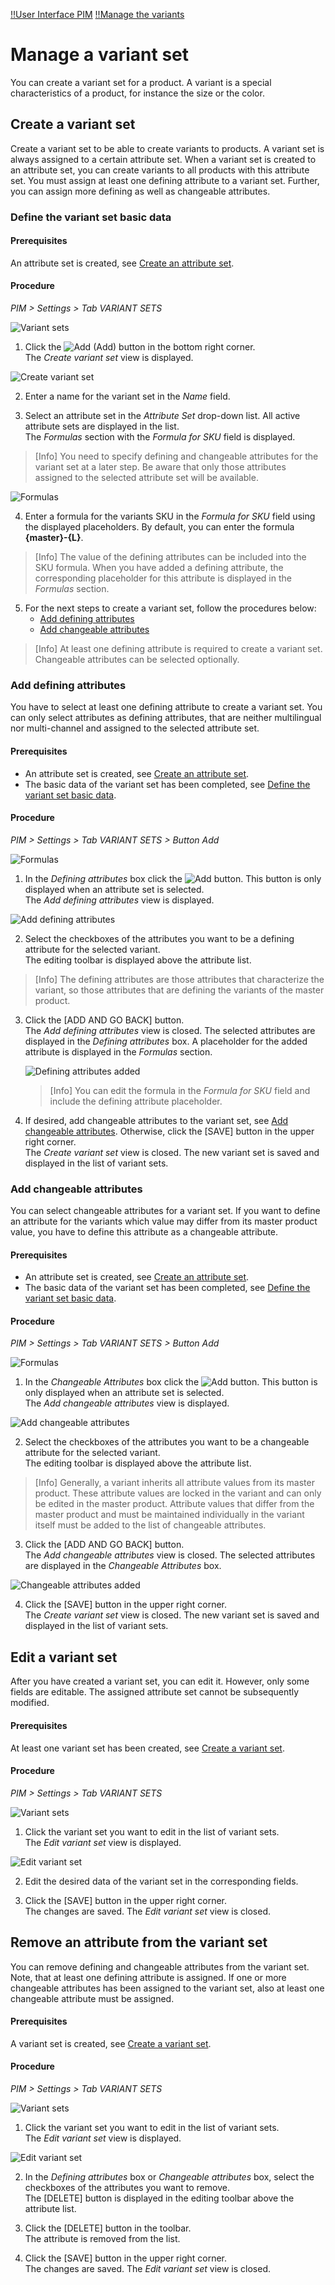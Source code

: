 [!!User Interface PIM](/PIM/UserInterface/00_UserInterface.md)
[!!Manage the variants](/PIM/Operation/02_ManageVariants.md)


# Manage a variant set

You can create a variant set for a product. A variant is a special characteristics of a product, for instance the size or the color.

## Create a variant set

Create a variant set to be able to create variants to products. A variant set is always assigned to a certain attribute set. When a variant set is created to an attribute set, you can create variants to all products with this attribute set. You must assign at least one defining attribute to a variant set. Further, you can assign more defining as well as changeable attributes.   

### Define the variant set basic data

#### Prerequisites

An attribute set is created, see [Create an attribute set](02_ManageAttributeSets.md#create-an-attribute-set).

#### Procedure
*PIM > Settings > Tab VARIANT SETS*

![Variant sets](/Assets/Screenshots/PIM/Settings/VariantSets/VariantSets.png "[Variant sets]")

1. Click the ![Add](/Assets/Icons/Plus01.png "[Add]") (Add) button in the bottom right corner.   
  The *Create variant set* view is displayed.

  ![Create variant set](/Assets/Screenshots/PIM/Settings/VariantSets/CreateVariantSet.png "[Create variant set]")

2. Enter a name for the variant set in the *Name* field.

3. Select an attribute set in the *Attribute Set* drop-down list. All active attribute sets are displayed in the list.    
  The *Formulas* section with the *Formula for SKU* field is displayed.

  > [Info] You need to specify defining and changeable attributes for the variant set at a later step. Be aware that only those attributes assigned to the selected attribute set will be available.

  ![Formulas](/Assets/Screenshots/PIM/Settings/VariantSets/Formulas.png "[Formulas]")

4. Enter a formula for the variants SKU in the *Formula for SKU* field using the displayed placeholders. By default, you can enter the formula **{master}-{L}**.   

  > [Info] The value of the defining attributes can be included into the SKU formula. When you have added a defining attribute, the corresponding placeholder for this attribute is displayed in the *Formulas* section.

5. For the next steps to create a variant set, follow the procedures below:   
      - [Add defining attributes](#add-defining-attributes)
      - [Add changeable attributes](#add-changeable-attributes)


  > [Info] At least one defining attribute is required to create a variant set. Changeable attributes can be selected optionally.


### Add defining attributes

You have to select at least one defining attribute to create a variant set. You can only select attributes as defining attributes, that are neither multilingual nor multi-channel and assigned to the selected attribute set.

#### Prerequisites

- An attribute set is created, see [Create an attribute set](02_ManageAttributeSets.md#create-an-attribute-set).
- The basic data of the variant set has been completed, see [Define the variant set basic data](#Define-the-variant-set-basic-data).

#### Procedure
*PIM > Settings > Tab VARIANT SETS > Button Add*

![Formulas](/Assets/Screenshots/PIM/Settings/VariantSets/Formulas.png "[Formulas]")

1. In the *Defining attributes* box click the ![Add](/Assets/Icons/Plus01.png "[Add]") button. This button is only displayed when an attribute set is selected.       
  The *Add defining attributes* view is displayed.

  ![Add defining attributes](/Assets/Screenshots/PIM/Settings/VariantSets/AddDefiningAttributes.png "[Add defining attributes]")

2. Select the checkboxes of the attributes you want to be a defining attribute for the selected variant.   
  The editing toolbar is displayed above the attribute list.

  > [Info] The defining attributes are those attributes that characterize the variant, so those attributes that are defining the variants of the master product.

3. Click the [ADD AND GO BACK] button.     
    The *Add defining attributes* view is closed. The selected attributes are displayed in the *Defining attributes* box. A placeholder for the added attribute is displayed in the *Formulas* section.   

    ![Defining attributes added](/Assets/Screenshots/PIM/Settings/VariantSets/DefiningAttributesAdded.png "[Defining attributes added]")

    > [Info] You can edit the formula in the *Formula for SKU* field and include the defining attribute placeholder.

4. If desired, add changeable attributes to the variant set, see [Add changeable attributes](#add-changeable-attributes). Otherwise, click the [SAVE] button in the upper right corner.   
  The *Create variant set* view is closed. The new variant set is saved and displayed in the list of variant sets.



### Add changeable attributes

You can select changeable attributes for a variant set. If you want to define an attribute for the variants which value may differ from its master product value, you have to define this attribute as a changeable attribute.

#### Prerequisites

- An attribute set is created, see [Create an attribute set](02_ManageAttributeSets.md#create-an-attribute-set).
- The basic data of the variant set has been completed, see [Define the variant set basic data](#Define-the-variant-set-basic-data).

#### Procedure
*PIM > Settings > Tab VARIANT SETS > Button Add*

![Formulas](/Assets/Screenshots/PIM/Settings/VariantSets/Formulas.png "[Formulas]")

1. In the *Changeable Attributes* box click the ![Add](/Assets/Icons/Plus01.png "[Add]") button. This button is only displayed when an attribute set is selected.         
  The *Add changeable attributes* view is displayed.

  ![Add changeable attributes](/Assets/Screenshots/PIM/Settings/VariantSets/AddChangeableAttributes.png "[Add changeable attributes]")

2. Select the checkboxes of the attributes you want to be a changeable attribute for the selected variant.   
  The editing toolbar is displayed above the attribute list.

  > [Info] Generally, a variant inherits all attribute values from its master product. These attribute values are locked in the variant and can only be edited in the master product. Attribute values that differ from the master product and must be maintained individually in the variant itself must be added to the list of changeable attributes.

3. Click the [ADD AND GO BACK] button.   
  The *Add changeable attributes* view is closed. The selected attributes are displayed in the *Changeable Attributes* box.

  ![Changeable attributes added](/Assets/Screenshots/PIM/Settings/VariantSets/ChangeableAttributesAdded.png "[Changeable attributes added]")

4. Click the [SAVE] button in the upper right corner.   
  The *Create variant set* view is closed. The new variant set is saved and displayed in the list of variant sets.



## Edit a variant set

After you have created a variant set, you can edit it. However, only some fields are editable. The assigned attribute set cannot be subsequently modified.

#### Prerequisites

At least one variant set has been created, see [Create a variant set](#create-a-variant-set).

#### Procedure
*PIM > Settings > Tab VARIANT SETS*

![Variant sets](/Assets/Screenshots/PIM/Settings/VariantSets/VariantSets.png "[Variant sets]")

1. Click the variant set you want to edit in the list of variant sets.   
  The *Edit variant set* view is displayed.

  ![Edit variant set](/Assets/Screenshots/PIM/Settings/VariantSets/EditVariantSet.png "[Edit variant set]")

2. Edit the desired data of the variant set in the corresponding fields.

3. Click the [SAVE] button in the upper right corner.   
  The changes are saved. The *Edit variant set* view is closed.

[comment]: <> (I have to refresh the list to apply the changes - is that a bug?)



## Remove an attribute from the variant set

You can remove defining and changeable attributes from the variant set. Note, that at least one defining attribute is assigned. If one or more changeable attributes has been assigned to the variant set, also at least one changeable attribute must be assigned.

[comment]: <> (is that a bug?)

#### Prerequisites

A variant set is created, see [Create a variant set](#create-a-variant-set).

#### Procedure
*PIM > Settings > Tab VARIANT SETS*

![Variant sets](/Assets/Screenshots/PIM/Settings/VariantSets/VariantSets.png "[Variant sets]")

1. Click the variant set you want to edit in the list of variant sets.   
  The *Edit variant set* view is displayed.

  ![Edit variant set](/Assets/Screenshots/PIM/Settings/VariantSets/EditVariantSet.png "[Edit variant set]")

2. In the *Defining attributes* box or *Changeable attributes* box, select the checkboxes of the attributes you want to remove.     
  The [DELETE] button is displayed in the editing toolbar above the attribute list.

3. Click the [DELETE] button in the toolbar.   
  The attribute is removed from the list.

4. Click the [SAVE] button in the upper right corner.   
  The changes are saved. The *Edit variant set* view is closed.

  [comment]: <> (I have to refresh the list to apply the changes - is that a bug?)

